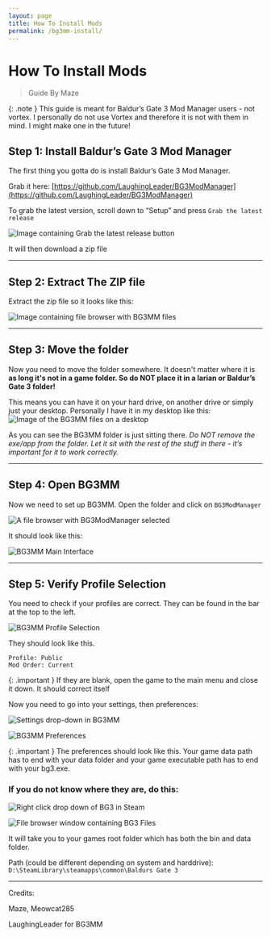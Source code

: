 ```yaml
---
layout: page
title: How To Install Mods
permalink: /bg3mm-install/
---
```


# How To Install Mods
> Guide By Maze

{: .note }
This guide is meant for Baldur’s Gate 3 Mod Manager users - not vortex. 
I personally do not use Vortex and therefore it is not with them in mind. I might make one in the future!

## Step 1: Install Baldur’s Gate 3 Mod Manager
The first thing you gotta do is install Baldur’s Gate 3 Mod Manager. 

Grab it here: [https://github.com/LaughingLeader/BG3ModManager](https://github.com/LaughingLeader/BG3ModManager)

To grab the latest version, scroll down to “Setup” and press `Grab the latest release`

![Image containing Grab the latest release button](/assets/bg3mm-install/image5.png)

It will then download a zip file

---

## Step 2: Extract The ZIP file
Extract the zip file so it looks like this:

![Image containing file browser with BG3MM files](/assets/bg3mm-install/image9.png)

---

## Step 3: Move the folder

Now you need to move the folder somewhere. It doesn't matter where it is **as long it's not in a game folder. So do NOT place it in a larian or Baldur’s Gate 3 folder!**

This means you can have it on your hard drive, on another drive or simply just your desktop. Personally I have it in my desktop like this: 
![Image of the BG3MM files on a desktop](/assets/bg3mm-install/image2.png)

As you can see the BG3MM folder is just sitting there. *Do NOT remove the exe/app from the folder. Let it sit with the rest of the stuff in there - it’s important for it to work correctly.*

---

## Step 4: Open BG3MM
Now we need to set up BG3MM. Open the folder and click on `BG3ModManager`

![A file browser with BG3ModManager selected](/assets/bg3mm-install/image4.png)

It should look like this:

![BG3MM Main Interface](/assets/bg3mm-install/image11.png)

---

## Step 5: Verify Profile Selection

You need to check if your profiles are correct. They can be found in the bar at the top to the left.

![BG3MM Profile Selection](/assets/bg3mm-install/image10.png)

They should look like this. 
```
Profile: Public 
Mod Order: Current
```

{: .important }
If they are blank, open the game to the main menu and close it down. It should correct itself

Now you need to go into your settings, then preferences: 

![Settings drop-down in BG3MM](/assets/bg3mm-install/image3.png)

![BG3MM Preferences](/assets/bg3mm-install/image6.png)

{: .important }
The preferences should look like this.
Your game data path has to end with your data folder and your game executable path has to end with your bg3.exe.

### If you do not know where they are, do this:
![Right click drop down of BG3 in Steam](/assets/bg3mm-install/image1.png)

![File browser window containing BG3 Files](/assets/bg3mm-install/image7.png)

It will take you to your games root folder which has both the bin and data folder.

Path (could be different depending on system and harddrive):
`D:\SteamLibrary\steamapps\common\Baldurs Gate 3`

---

Credits:

Maze, Meowcat285 

LaughingLeader for BG3MM